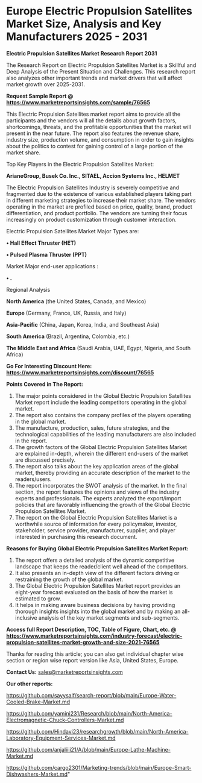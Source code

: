 # Europe Electric Propulsion Satellites Market Size, Analysis and Key Manufacturers 2025 - 2031

<strong>Electric Propulsion Satellites Market Research Report 2031</strong>

The Research Report on Electric Propulsion Satellites Market is a Skillful and Deep Analysis of the Present Situation and Challenges. This research report also analyzes other important trends and market drivers that will affect market growth over 2025-2031.

<strong>Request Sample Report @ <a href=https://www.marketreportsinsights.com/sample/76565>https://www.marketreportsinsights.com/sample/76565</a></strong>

This Electric Propulsion Satellites market report aims to provide all the participants and the vendors will all the details about growth factors, shortcomings, threats, and the profitable opportunities that the market will present in the near future. The report also features the revenue share, industry size, production volume, and consumption in order to gain insights about the politics to contest for gaining control of a large portion of the market share.

Top Key Players in the Electric Propulsion Satellites Market:

<strong>ArianeGroup, Busek Co. Inc., SITAEL, Accion Systems Inc., HELMET</strong>

The Electric Propulsion Satellites Industry is severely competitive and fragmented due to the existence of various established players taking part in different marketing strategies to increase their market share. The vendors operating in the market are profiled based on price, quality, brand, product differentiation, and product portfolio. The vendors are turning their focus increasingly on product customization through customer interaction.

Electric Propulsion Satellites Market Major Types are:

<strong>• Hall Effect Thruster (HET)

• Pulsed Plasma Thruster (PPT)</strong>

Market Major end-user applications :

<strong>• .</strong>

Regional Analysis

</u><strong><b>North America</b></strong> (the United States, Canada, and Mexico)

<strong><b>Europe </b></strong>(Germany, France, UK, Russia, and Italy)

<strong><b>Asia-Pacific</b></strong> (China, Japan, Korea, India, and Southeast Asia)

<strong><b>South America</b></strong> (Brazil, Argentina, Colombia, etc.)

<strong><b>The Middle East and Africa</b></strong> (Saudi Arabia, UAE, Egypt, Nigeria, and South Africa)

<strong>Go For Interesting Discount Here: <a href=https://www.marketreportsinsights.com/discount/76565>https://www.marketreportsinsights.com/discount/76565</a></strong>

<strong>Points Covered in The Report:</strong>
<ol>
  <li>The major points considered in the Global Electric Propulsion Satellites Market report include the leading competitors operating in the global market.</li>
  <li>The report also contains the company profiles of the players operating in the global market.</li>
  <li>The manufacture, production, sales, future strategies, and the technological capabilities of the leading manufacturers are also included in the report.</li>
  <li>The growth factors of the Global Electric Propulsion Satellites Market are explained in-depth, wherein the different end-users of the market are discussed precisely.</li>
  <li>The report also talks about the key application areas of the global market, thereby providing an accurate description of the market to the readers/users.</li>
  <li>The report incorporates the SWOT analysis of the market. In the final section, the report features the opinions and views of the industry experts and professionals. The experts analyzed the export/import policies that are favorably influencing the growth of the Global Electric Propulsion Satellites Market.</li>
  <li>The report on the Global Electric Propulsion Satellites Market is a worthwhile source of information for every policymaker, investor, stakeholder, service provider, manufacturer, supplier, and player interested in purchasing this research document.</li>
</ol>
<strong>Reasons for Buying Global Electric Propulsion Satellites Market Report:</strong>

<ol>
  <li>The report offers a detailed analysis of the dynamic competitive landscape that keeps the reader/client well ahead of the competitors.</li>
  <li>It also presents an in-depth view of the different factors driving or restraining the growth of the global market.</li>
  <li>The Global Electric Propulsion Satellites Market report provides an eight-year forecast evaluated on the basis of how the market is estimated to grow.</li>
  <li>It helps in making aware business decisions by having providing thorough insights insights into the global market and by making an all-inclusive analysis of the key market segments and sub-segments.</li>
</ol>
<strong>Access full Report Description, TOC, Table of Figure, Chart, etc. @ <a href=https://www.marketreportsinsights.com/industry-forecast/electric-propulsion-satellites-market-growth-and-size-2021-76565>https://www.marketreportsinsights.com/industry-forecast/electric-propulsion-satellites-market-growth-and-size-2021-76565</a></strong>


Thanks for reading this article; you can also get individual chapter wise section or region wise report version like Asia, United States, Europe.

<strong>Contact Us:</strong>
sales@marketreportsinsights.com

<strong>Our other reports:</strong>

<a href=https://github.com/sayysaif/search-report/blob/main/Europe-Water-Cooled-Brake-Market.md>https://github.com/sayysaif/search-report/blob/main/Europe-Water-Cooled-Brake-Market.md</a>

<a href=https://github.com/yamini231/Research/blob/main/North-America-Electromagnetic-Chuck-Controllers-Market.md>https://github.com/yamini231/Research/blob/main/North-America-Electromagnetic-Chuck-Controllers-Market.md</a>

<a href=https://github.com/Hindavi23/researchgrowth/blob/main/North-America-Laboratory-Equipment-Services-Market.md>https://github.com/Hindavi23/researchgrowth/blob/main/North-America-Laboratory-Equipment-Services-Market.md</a>

<a href=https://github.com/anjaliiii21/A/blob/main/Europe-Lathe-Machine-Market.md>https://github.com/anjaliiii21/A/blob/main/Europe-Lathe-Machine-Market.md</a>

<a href=https://github.com/cargo2301/Marketing-trends/blob/main/Europe-Smart-Dishwashers-Market.md>https://github.com/cargo2301/Marketing-trends/blob/main/Europe-Smart-Dishwashers-Market.md</a>"
